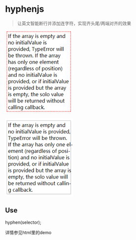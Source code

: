 # hyphenjs
> 让英文智能断行并添加连字符，实现齐头尾/两端对齐的效果

![原本的文本](./screenshots/hyphen-original.png)

![原本的文本](./screenshots/hyphen-js.png)

## Use

hyphen(selector);



详情参见html里的demo

